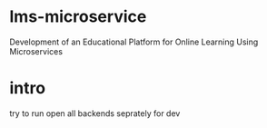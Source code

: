 # lms-microservice
Development of an Educational Platform for Online Learning Using Microservices

# intro

try to run open all backends seprately for dev